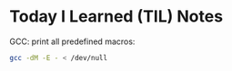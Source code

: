 # Today I Learned (TIL) Notes


GCC: print all predefined macros:

```bash
gcc -dM -E - < /dev/null
```
